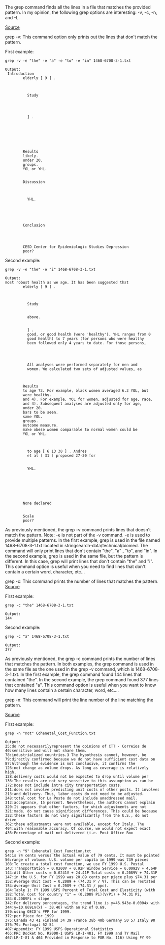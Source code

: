 The grep command finds all the lines in a file that matches the provided pattern. In my opinion, the following grep options are interesting: -v, -c, -n, and -L.

[Source](https://www.oreilly.com/library/view/linux-pocket-guide/9780596806347/re52.html)

grep -v: This command option only prints out the lines that don't match the pattern.

First example:
```
grep -v -e "the" -e "a" -e "to" -e "in" 1468-6708-3-1.txt

Output:
 Introduction
        elderly [ 9 ] .



          Study




          ] .






      
        Results
        likely.
        under 20.
        groups.
        YOL or YHL.


        Discussion

        

          YHL.





        Conclusion




        CESD Center for Epidemiologic Studies Depression
        poor?

```

Second example:
```
grep -v -e "the" -e "i" 1468-6708-3-1.txt

Output:
most robust health as we age. It has been suggested that
        elderly [ 9 ] .



          Study


          above.


          ] .
          good, or good health (were 'healthy'). YHL ranges from 0
          good health) to 7 years (for persons who were healthy
          been followed only 4 years to date. For those persons,



        
          All analyses were performed separately for men and
          women. We calculated two sets of adjusted values, as



        Results
        to age 73. For example, black women averaged 6.3 YOL, but
        were healthy.
        and 4). For example, YOL for women, adjusted for age, race,
        and 4). Subsequent analyses are adjusted only for age,
        under 20.
        bars to be seen.
        same YOL.
        groups.
        outcome measure.
        make obese women comparable to normal women could be
        YOL or YHL.



          to age [ 6 13 30 ] . Andres
          et al [ 31 ] proposed 27-30 for
        

          YHL.







        None declared


        Scale
        poor?
```

As previously mentioned, the grep -v command prints lines that doesn't match the pattern. Note: -e is not part of the -v command. -e is used to provide multiple patterns. In the first example, grep is used in the file named 1468-6708-3-1.txt located in stringsearch-data/technical/biomed. The command will only print lines that don't contain "the", "a" , "to", and "in". In the second example, grep is used in the same file, but the pattern is different. In this case, grep will print lines that don't contain "the" and "i". This command option is useful when you need to find lines that don't contain a certain word, character, etc...



grep -c: This command prints the number of lines that matches the pattern.
[Source](https://www.oreilly.com/library/view/linux-pocket-guide/9780596806347/re52.html)

First example:
```
grep -c "the" 1468-6708-3-1.txt

Output:
144
```

Second example:
```
grep -c "a" 1468-6708-3-1.txt

Output:
377
```
As previously mentioned, the grep -c command prints the number of lines that matches the pattern. In both examples, the grep command is used in the same file as the one used in the grep -v command, which is 1468-6708-3-1.txt. In the first example, the grep command found 144 lines that contained "the". In the second example, the grep command found 377 lines that contained "a". This command option is useful when you want to know how many lines contain a certain character, word, etc....



grep -n: This command will print the line number of the line matching the pattern.

[Source](https://www.oreilly.com/library/view/linux-pocket-guide/9780596806347/re52.html)

First example:
```
grep -n "not" Cohenetal_Cost_Function.txt

Output:
25:do not necessarilyrepresent the opinions of CTT - Correios de
40:sensitive and will not share them.
78:industrialized countries.3 The hypothesis cannot, however, be
79:directly confirmed because we do not have sufficient cost data on
87:Although the evidence is not conclusive, it confirms the
126:not change as volume drops. As long as coverage is relatively high,
128:delivery costs would not be expected to drop until volume per
136:The results are not very sensitive to this assumption as can be
172:Does not include intra city transportation costs.
211:does not involve predicting unit costs of other posts. It involves
213:and delivery. Thus, labor costs do not need to be adjusted.
248:total cost for La Poste do not include unaddressed mail.
312:acceptance, 15 percent. Nevertheless, the authors cannot explain
320:It appears that other factors, for which adjustments are not
321:made, do not cause significant differences. This could be because
322:these factors do not vary significantly from the U.S., do not drive
362:these adjustments were not available, except for Italy. The
404:with reasonable accuracy. Of course, we would not expect exact
436:Percentage of mail not delivered (i.e. Post Office Box
```

Second example:
```
grep -n "9" Cohenetal_Cost_Function.txt
54:is 74 cents versus the actual value of 79 cents. It must be pointed
56:range of volume. U.S. volume per capita in 1999 was 739 pieces
108:To create a total cost function, we use FY 1999 U.S. Postal
143:Transportation = 0.0200V + 0.92P Window Service = 0.0092V + 4.64P
144:All Other costs = 0.0241V + 24.41P Total costs = 0.2089V + 74.31P
147:in the U.S. for FY 1999 was 20.89 cents per piece plus $74.31 per
152:Average Unit Cost = 0.2089 + (74.31 P / V). This can be restated
154:Average Unit Cost = 0.2089 + (74.31 / ppc).
164:Table 1: FY 1999 USPS Percent of Total Cost and Elasticity (with
182:Total Cost for country "i" = (0.2089 Pi)(V/Pi) + 74.31 Pi,
184:0.2089Pi = slope
342:For delivery percentages, the trend line is y=46.943e-0.0004x with
344:y=10.869Ln(x) - 38.407 with an R2 of 0.69.
370:using OECD's PPP for 1999.
372:per Piece for 1999
375:Canada 43 41 Finland 34 39 France 38b 40b Germany 50 57 Italy 90
376:79c Portugal 62 54
407:Appendix: FY 1999 USPS Operational Statistics
465:PRC Docket No. R2000-1 USPS LR-I-481, FY 1999 and TY Mail
467:LR-I-81 & 464 Provided in Response to POR No. 116) Using FY 99
```
